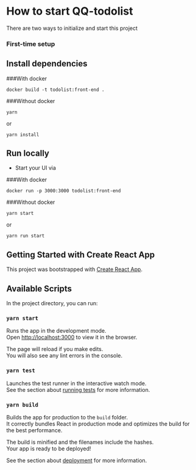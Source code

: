 # How to start QQ-todolist

There are two ways to initialize and start this project

### First-time setup

## Install dependencies

###With docker
```shell
docker build -t todolist:front-end .
```

###Without docker
```shell
yarn
```
or
```shell
yarn install
```

## Run locally
- Start your UI via

###With docker
```shell
docker run -p 3000:3000 todolist:front-end
```

###Without docker

```shell
yarn start
```
or
```shell
yarn run start
```




## Getting Started with Create React App

This project was bootstrapped with [Create React App](https://github.com/facebook/create-react-app).

## Available Scripts

In the project directory, you can run:

### `yarn start`

Runs the app in the development mode.\
Open [http://localhost:3000](http://localhost:3000) to view it in the browser.

The page will reload if you make edits.\
You will also see any lint errors in the console.

### `yarn test`

Launches the test runner in the interactive watch mode.\
See the section about [running tests](https://facebook.github.io/create-react-app/docs/running-tests) for more information.

### `yarn build`

Builds the app for production to the `build` folder.\
It correctly bundles React in production mode and optimizes the build for the best performance.

The build is minified and the filenames include the hashes.\
Your app is ready to be deployed!

See the section about [deployment](https://facebook.github.io/create-react-app/docs/deployment) for more information.
